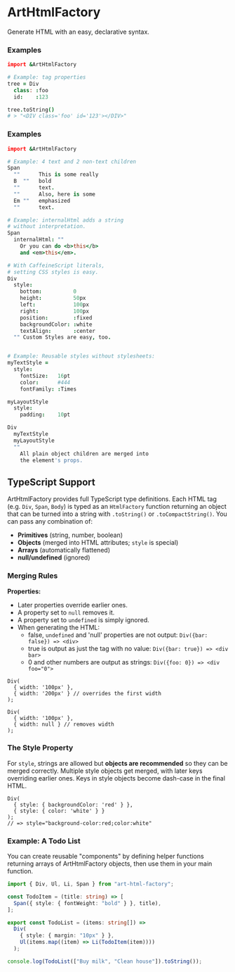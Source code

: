 # ArtHtmlFactory

Generate HTML with an easy, declarative syntax.

### Examples

```coffeescript
import &ArtHtmlFactory

# Example: tag properties
tree = Div
  class: :foo
  id:    :123

tree.toString()
# > "<DIV class='foo' id='123'></DIV>"
```

### Examples

```coffeescript
import &ArtHtmlFactory

# Example: 4 text and 2 non-text children
Span
  ""      This is some really
  B  ""   bold
  ""      text.
  ""      Also, here is some
  Em ""   emphasized
  ""      text.

# Example: internalHtml adds a string
# without interpretation.
Span
  internalHtml: ""
    Or you can do <b>this</b>
    and <em>this</em>.

# With CaffeineScript literals,
# setting CSS styles is easy.
Div
  style:
    bottom:          0
    height:          50px
    left:            100px
    right:           100px
    position:        :fixed
    backgroundColor: :white
    textAlign:       :center
  "" Custom Styles are easy, too.


# Example: Reusable styles without stylesheets:
myTextStyle =
  style:
    fontSize:   16pt
    color:      #444
    fontFamily: :Times

myLayoutStyle
  style:
    padding:    10pt

Div
  myTextStyle
  myLayoutStyle
  ""
    All plain object children are merged into
    the element's props.
```

## TypeScript Support

ArtHtmlFactory provides full TypeScript type definitions. Each HTML tag (e.g. `Div`, `Span`, `Body`) is typed as an `HtmlFactory` function returning an object that can be turned into a string with `.toString()` or `.toCompactString()`. You can pass any combination of:

- **Primitives** (string, number, boolean)
- **Objects** (merged into HTML attributes; `style` is special)
- **Arrays** (automatically flattened)
- **null/undefined** (ignored)

### Merging Rules

**Properties:**

- Later properties override earlier ones.
- A property set to `null` removes it.
- A property set to `undefined` is simply ignored.
- When generating the HTML:
  - false, `undefined` and 'null' properties are not output: `Div({bar: false}) => <div>`
  - true is output as just the tag with no value: `Div({bar: true}) => <div bar>`
  - 0 and other numbers are output as strings: `Div({foo: 0}) => <div foo="0">`

```
Div(
  { width: '100px' },
  { width: '200px' } // overrides the first width
);

Div(
  { width: '100px' },
  { width: null } // removes width
);
```

### The Style Property

For `style`, strings are allowed but **objects are recommended** so they can be merged correctly. Multiple style objects get merged, with later keys overriding earlier ones. Keys in style objects become dash-case in the final HTML.

```
Div(
  { style: { backgroundColor: 'red' } },
  { style: { color: 'white' } }
);
// => style="background-color:red;color:white"
```

### Example: A Todo List

You can create reusable "components" by defining helper functions returning arrays of ArtHtmlFactory objects, then use them in your main function.

```typescript
import { Div, Ul, Li, Span } from "art-html-factory";

const TodoItem = (title: string) => [
  Span({ style: { fontWeight: "bold" } }, title),
];

export const TodoList = (items: string[]) =>
  Div(
    { style: { margin: "10px" } },
    Ul(items.map((item) => Li(TodoItem(item))))
  );

console.log(TodoList(["Buy milk", "Clean house"]).toString());
```
